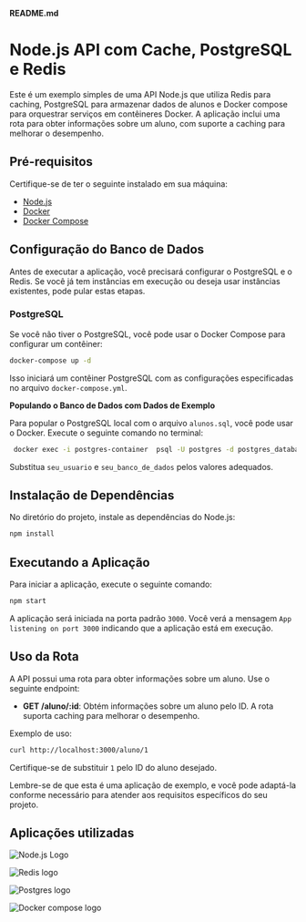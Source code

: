 **README.md**

# Node.js API com Cache, PostgreSQL e Redis

Este é um exemplo simples de uma API Node.js que utiliza Redis para caching, PostgreSQL para armazenar dados de alunos e Docker compose para orquestrar serviços em contêineres Docker. A aplicação inclui uma rota para obter informações sobre um aluno, com suporte a caching para melhorar o desempenho.

## Pré-requisitos

Certifique-se de ter o seguinte instalado em sua máquina:

- [Node.js](https://nodejs.org/)
- [Docker](https://www.docker.com/)
- [Docker Compose](https://docs.docker.com/compose/)

## Configuração do Banco de Dados

Antes de executar a aplicação, você precisará configurar o PostgreSQL e o Redis. Se você já tem instâncias em execução ou deseja usar instâncias existentes, pode pular estas etapas.

### PostgreSQL

Se você não tiver o PostgreSQL, você pode usar o Docker Compose para configurar um contêiner:

```bash
docker-compose up -d
```

Isso iniciará um contêiner PostgreSQL com as configurações especificadas no arquivo `docker-compose.yml`.

**Populando o Banco de Dados com Dados de Exemplo**

Para popular o PostgreSQL local com o arquivo `alunos.sql`, você pode usar o Docker. Execute o seguinte comando no terminal:

```bash
 docker exec -i postgres-container  psql -U postgres -d postgres_databaseres  < alunos.sql                                                                                                    ()
```

Substitua `seu_usuario` e `seu_banco_de_dados` pelos valores adequados.

## Instalação de Dependências

No diretório do projeto, instale as dependências do Node.js:

```bash
npm install
```

## Executando a Aplicação

Para iniciar a aplicação, execute o seguinte comando:

```bash
npm start
```

A aplicação será iniciada na porta padrão `3000`. Você verá a mensagem `App listening on port 3000` indicando que a aplicação está em execução.

## Uso da Rota

A API possui uma rota para obter informações sobre um aluno. Use o seguinte endpoint:

- **GET /aluno/:id**: Obtém informações sobre um aluno pelo ID. A rota suporta caching para melhorar o desempenho.

Exemplo de uso:

```bash
curl http://localhost:3000/aluno/1
```

Certifique-se de substituir `1` pelo ID do aluno desejado.

Lembre-se de que esta é uma aplicação de exemplo, e você pode adaptá-la conforme necessário para atender aos requisitos específicos do seu projeto.

## Aplicações utilizadas

![Node.js Logo](https://upload.wikimedia.org/wikipedia/commons/thumb/d/d9/Node.js_logo.svg/128px-Node.js_logo.svg.png)

![Redis logo](https://upload.wikimedia.org/wikipedia/en/thumb/6/6b/Redis_Logo.svg/128px-Redis_Logo.svg.png)

![Postgres logo](https://www.google.com/url?sa=i&url=https%3A%2F%2Fwww.pngwing.com%2Fen%2Fsearch%3Fq%3DpostgreSQL&psig=AOvVaw2royIc-hWN2KeINh8rVojZ&ust=1703036118639000&source=images&cd=vfe&ved=0CBEQjRxqFwoTCKCWwqGumoMDFQAAAAAdAAAAABAE)

![Docker compose logo](https://www.google.com/url?sa=i&url=https%3A%2F%2Fblog.kubesimplify.com%2Feverything-you-need-to-know-about-docker-compose&psig=AOvVaw3qsJQiragC1ugOvFb0pSXL&ust=1703036212452000&source=images&cd=vfe&ved=0CBEQjRxqFwoTCPjq-bWumoMDFQAAAAAdAAAAABAE)